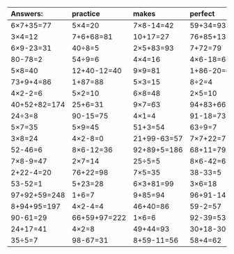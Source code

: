 | Answers: | practice | makes | perfect | ! |
| :--- | :--- | :--- | :--- | :--- |
| 6×7+35=77 | 5×4=20 | 7×8-14=42 | 59+34=93 | 41-7=34 | 
| 3×4=12 | 7+6+68=81 | 10+17=27 | 76+85+13=174 | 8×3=24 | 
| 6×9-23=31 | 40÷8=5 | 2×5+83=93 | 7+72=79 | 6×5=30 | 
| 80-78=2 | 54÷9=6 | 4×4=16 | 4×6-18=6 | 9×6=54 | 
| 5×8=40 | 12+40-12=40 | 9×9=81 | 1+86-20=67 | 10+87-43=54 | 
| 73+9+4=86 | 1+87=88 | 5×3=15 | 8÷2=4 | 9×8=72 | 
| 4×2-2=6 | 5×2=10 | 6×8=48 | 2×5=10 | 10÷2=5 | 
| 40+52+82=174 | 25+6=31 | 9×7=63 | 94+83+66=243 | 13+66=79 | 
| 24÷3=8 | 90-15=75 | 4×1=4 | 91-18=73 | 1×1=1 | 
| 5×7=35 | 5×9=45 | 51+3=54 | 63÷9=7 | 9×5=45 | 
| 3×8=24 | 4×2-8=0 | 21+99-63=57 | 7×7+22=71 | 21+16+56=93 | 
| 52-46=6 | 8×6-12=36 | 92+89+5=186 | 68+11=79 | 3×3=9 | 
| 7×8-9=47 | 2×7=14 | 25÷5=5 | 8×6-42=6 | 94+20-35=79 | 
| 2+22-4=20 | 76+22=98 | 7×5=35 | 38-33=5 | 80-59=21 | 
| 53-52=1 | 5+23=28 | 6×3+81=99 | 3×6=18 | 99-69=30 | 
| 97+92+59=248 | 1+6=7 | 9+85=94 | 96+91-14=173 | 7×1=7 | 
| 8+94+95=197 | 4×2-4=4 | 46+40=86 | 59-2=57 | 62+1=63 | 
| 90-61=29 | 66+59+97=222 | 1×6=6 | 92-39=53 | 40-12=28 | 
| 24+17=41 | 4×2=8 | 49+44=93 | 30+18-30=18 | 52+65+44=161 | 
| 35÷5=7 | 98-67=31 | 8+59-11=56 | 58+4=62 | 59-46=13 | 
